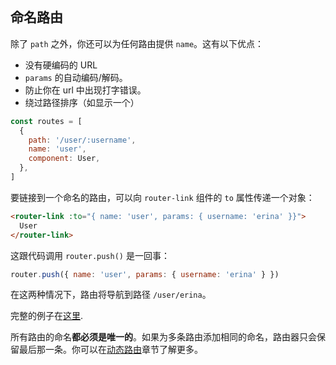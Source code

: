 ```toc
```

## 命名路由

除了 `path` 之外，你还可以为任何路由提供 `name`。这有以下优点：

- 没有硬编码的 URL
- `params` 的自动编码/解码。
- 防止你在 url 中出现打字错误。
- 绕过路径排序（如显示一个）

```js
const routes = [
  {
    path: '/user/:username',
    name: 'user',
    component: User,
  },
]
```

要链接到一个命名的路由，可以向 `router-link` 组件的 `to` 属性传递一个对象：

```html
<router-link :to="{ name: 'user', params: { username: 'erina' }}">
  User
</router-link>
```

这跟代码调用 `router.push()` 是一回事：

```js
router.push({ name: 'user', params: { username: 'erina' } })
```

在这两种情况下，路由将导航到路径 `/user/erina`。

完整的例子在[这里](https://github.com/vuejs/vue-router/blob/dev/examples/named-routes/app.js).

所有路由的命名**都必须是唯一的**。如果为多条路由添加相同的命名，路由器只会保留最后那一条。你可以在[动态路由](https://router.vuejs.org/zh/guide/advanced/dynamic-routing.html#Removing-routes)章节了解更多。














